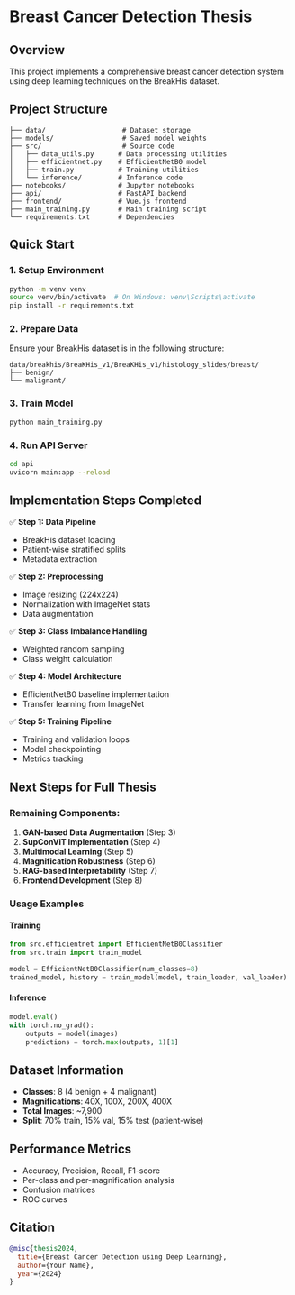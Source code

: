 # Breast Cancer Detection Thesis

## Overview
This project implements a comprehensive breast cancer detection system using deep learning techniques on the BreakHis dataset.

## Project Structure
```
├── data/                   # Dataset storage
├── models/                 # Saved model weights
├── src/                    # Source code
│   ├── data_utils.py      # Data processing utilities
│   ├── efficientnet.py    # EfficientNetB0 model
│   ├── train.py           # Training utilities
│   └── inference/         # Inference code
├── notebooks/             # Jupyter notebooks
├── api/                   # FastAPI backend
├── frontend/              # Vue.js frontend
├── main_training.py       # Main training script
└── requirements.txt       # Dependencies
```

## Quick Start

### 1. Setup Environment
```bash
python -m venv venv
source venv/bin/activate  # On Windows: venv\Scripts\activate
pip install -r requirements.txt
```

### 2. Prepare Data
Ensure your BreakHis dataset is in the following structure:
```
data/breakhis/BreaKHis_v1/BreaKHis_v1/histology_slides/breast/
├── benign/
└── malignant/
```

### 3. Train Model
```bash
python main_training.py
```

### 4. Run API Server
```bash
cd api
uvicorn main:app --reload
```

## Implementation Steps Completed

✅ **Step 1: Data Pipeline**
- BreakHis dataset loading
- Patient-wise stratified splits
- Metadata extraction

✅ **Step 2: Preprocessing**
- Image resizing (224x224)
- Normalization with ImageNet stats
- Data augmentation

✅ **Step 3: Class Imbalance Handling**
- Weighted random sampling
- Class weight calculation

✅ **Step 4: Model Architecture**
- EfficientNetB0 baseline implementation
- Transfer learning from ImageNet

✅ **Step 5: Training Pipeline**
- Training and validation loops
- Model checkpointing
- Metrics tracking

## Next Steps for Full Thesis

### Remaining Components:
1. **GAN-based Data Augmentation** (Step 3)
2. **SupConViT Implementation** (Step 4)
3. **Multimodal Learning** (Step 5)
4. **Magnification Robustness** (Step 6)
5. **RAG-based Interpretability** (Step 7)
6. **Frontend Development** (Step 8)

### Usage Examples

#### Training
```python
from src.efficientnet import EfficientNetB0Classifier
from src.train import train_model

model = EfficientNetB0Classifier(num_classes=8)
trained_model, history = train_model(model, train_loader, val_loader)
```

#### Inference
```python
model.eval()
with torch.no_grad():
    outputs = model(images)
    predictions = torch.max(outputs, 1)[1]
```

## Dataset Information
- **Classes**: 8 (4 benign + 4 malignant)
- **Magnifications**: 40X, 100X, 200X, 400X
- **Total Images**: ~7,900
- **Split**: 70% train, 15% val, 15% test (patient-wise)

## Performance Metrics
- Accuracy, Precision, Recall, F1-score
- Per-class and per-magnification analysis
- Confusion matrices
- ROC curves

## Citation
```bibtex
@misc{thesis2024,
  title={Breast Cancer Detection using Deep Learning},
  author={Your Name},
  year={2024}
}
```